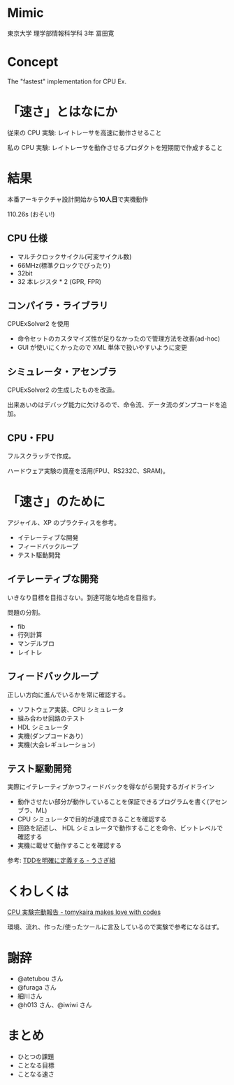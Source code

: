 # Mimic

東京大学 理学部情報科学科 3年 冨田寛

# Concept

The "fastest" implementation for CPU Ex.

# 「速さ」とはなにか

従来の CPU 実験: レイトレーサを高速に動作させること

私の CPU 実験: レイトレーサを動作させるプロダクトを短期間で作成すること

# 結果

本番アーキテクチャ設計開始から**10人日**で実機動作

110.26s (おそい!)

## CPU 仕様

- マルチクロックサイクル(可変サイクル数)
- 66MHz(標準クロックでぴったり)
- 32bit 
- 32 本レジスタ * 2 (GPR, FPR)

## コンパイラ・ライブラリ

CPUExSolver2 を使用

- 命令セットのカスタマイズ性が足りなかったので管理方法を改善(ad-hoc)
- GUI が使いにくかったので XML 単体で扱いやすいように変更

## シミュレータ・アセンブラ

CPUExSolver2 の生成したものを改造。

出来あいのはデバッグ能力に欠けるので、命令流、データ流のダンプコードを追加。

## CPU・FPU

フルスクラッチで作成。

ハードウェア実験の資産を活用(FPU、RS232C、SRAM)。

# 「速さ」のために

アジャイル、XP のプラクティスを参考。

- イテレーティブな開発
- フィードバックループ
- テスト駆動開発

## イテレーティブな開発

いきなり目標を目指さない。到達可能な地点を目指す。

問題の分割。

- fib
- 行列計算
- マンデルブロ
- レイトレ

## フィードバックループ

正しい方向に進んでいるかを常に確認する。

- ソフトウェア実装、CPU シミュレータ
- 組み合わせ回路のテスト
- HDL シミュレータ
- 実機(ダンプコードあり)
- 実機(大会レギュレーション)

## テスト駆動開発

実際にイテレーティブかつフィードバックを得ながら開発するガイドライン

- 動作させたい部分が動作していることを保証できるプログラムを書く(アセンブラ、ML)
- CPU シミュレータで目的が達成できることを確認する
- 回路を記述し、 HDL シミュレータで動作することを命令、ビットレベルで確認する
- 実機に載せて動作することを確認する

参考: [TDDを明確に定義する - うさぎ組](http://d.hatena.ne.jp/kyon_mm/20120830/1346344839)

# くわしくは

[CPU 実験完動報告 - tomykaira makes love with codes](http://tomykaira.hatenablog.com/entry/2012/09/19/012014)

環境、流れ、作った/使ったツールに言及しているので実験で参考になるはず。

# 謝辞

- @atetubou さん
- @furaga さん
- 細川さん
- @h013 さん、@iwiwi さん

# まとめ

- ひとつの課題
- ことなる目標
- ことなる速さ

